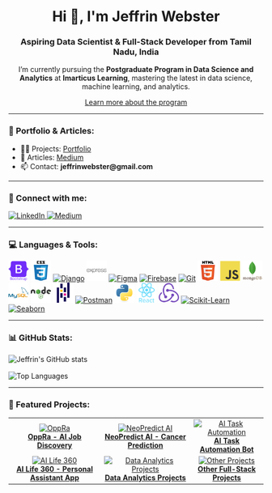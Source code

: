 <h1 align="center">Hi 👋, I'm Jeffrin Webster</h1>
<h3 align="center">Aspiring Data Scientist & Full-Stack Developer from Tamil Nadu, India</h3>

<p align="center">
I’m currently pursuing the <b>Postgraduate Program in Data Science and Analytics</b> at <b>Imarticus Learning</b>, mastering the latest in data science, machine learning, and analytics.
</p>

<p align="center">
<a href="https://imarticus.org/home_new/">Learn more about the program</a>
</p>

---

<h3 align="left">📂 Portfolio & Articles:</h3>
<ul>
  <li>👨‍💻 Projects: <a href="https://jeffrinwebster-portfolio.netlify.app/">Portfolio</a></li>
  <li>📝 Articles: <a href="https://medium.com/@jeffrinwebster">Medium</a></li>
  <li>📫 Contact: <b>jeffrinwebster@gmail.com</b></li>
</ul>

---

<h3 align="left">🔗 Connect with me:</h3>
<p align="left">
<a href="https://www.linkedin.com/in/jeffrinwebster" target="_blank">
  <img src="https://raw.githubusercontent.com/rahuldkjain/github-profile-readme-generator/master/src/images/icons/Social/linked-in-alt.svg" alt="LinkedIn" width="40" height="40" />
</a>
<a href="https://medium.com/@jeffrinwebster" target="_blank">
  <img src="https://raw.githubusercontent.com/rahuldkjain/github-profile-readme-generator/master/src/images/icons/Social/medium.svg" alt="Medium" width="40" height="40" />
</a>
</p>

---

<h3 align="left">💻 Languages & Tools:</h3>
<p align="left">
  <a href="https://getbootstrap.com" target="_blank"><img src="https://raw.githubusercontent.com/devicons/devicon/master/icons/bootstrap/bootstrap-plain-wordmark.svg" alt="Bootstrap" width="40" height="40"/></a>
  <a href="https://www.w3schools.com/css/" target="_blank"><img src="https://raw.githubusercontent.com/devicons/devicon/master/icons/css3/css3-original-wordmark.svg" alt="CSS3" width="40" height="40"/></a>
  <a href="https://www.djangoproject.com/" target="_blank"><img src="https://cdn.worldvectorlogo.com/logos/django.svg" alt="Django" width="40" height="40"/></a>
  <a href="https://expressjs.com" target="_blank"><img src="https://raw.githubusercontent.com/devicons/devicon/master/icons/express/express-original-wordmark.svg" alt="Express" width="40" height="40"/></a>
  <a href="https://www.figma.com/" target="_blank"><img src="https://www.vectorlogo.zone/logos/figma/figma-icon.svg" alt="Figma" width="40" height="40"/></a>
  <a href="https://firebase.google.com/" target="_blank"><img src="https://www.vectorlogo.zone/logos/firebase/firebase-icon.svg" alt="Firebase" width="40" height="40"/></a>
  <a href="https://git-scm.com/" target="_blank"><img src="https://www.vectorlogo.zone/logos/git-scm/git-scm-icon.svg" alt="Git" width="40" height="40"/></a>
  <a href="https://www.w3.org/html/" target="_blank"><img src="https://raw.githubusercontent.com/devicons/devicon/master/icons/html5/html5-original-wordmark.svg" alt="HTML5" width="40" height="40"/></a>
  <a href="https://developer.mozilla.org/en-US/docs/Web/JavaScript" target="_blank"><img src="https://raw.githubusercontent.com/devicons/devicon/master/icons/javascript/javascript-original.svg" alt="JavaScript" width="40" height="40"/></a>
  <a href="https://www.mongodb.com/" target="_blank"><img src="https://raw.githubusercontent.com/devicons/devicon/master/icons/mongodb/mongodb-original-wordmark.svg" alt="MongoDB" width="40" height="40"/></a>
  <a href="https://www.mysql.com/" target="_blank"><img src="https://raw.githubusercontent.com/devicons/devicon/master/icons/mysql/mysql-original-wordmark.svg" alt="MySQL" width="40" height="40"/></a>
  <a href="https://nodejs.org" target="_blank"><img src="https://raw.githubusercontent.com/devicons/devicon/master/icons/nodejs/nodejs-original-wordmark.svg" alt="Node.js" width="40" height="40"/></a>
  <a href="https://pandas.pydata.org/" target="_blank"><img src="https://raw.githubusercontent.com/devicons/devicon/2ae2a900d2f041da66e950e4d48052658d850630/icons/pandas/pandas-original.svg" alt="Pandas" width="40" height="40"/></a>
  <a href="https://postman.com" target="_blank"><img src="https://www.vectorlogo.zone/logos/getpostman/getpostman-icon.svg" alt="Postman" width="40" height="40"/></a>
  <a href="https://www.python.org" target="_blank"><img src="https://raw.githubusercontent.com/devicons/devicon/master/icons/python/python-original.svg" alt="Python" width="40" height="40"/></a>
  <a href="https://reactjs.org/" target="_blank"><img src="https://raw.githubusercontent.com/devicons/devicon/master/icons/react/react-original-wordmark.svg" alt="React" width="40" height="40"/></a>
  <a href="https://redux.js.org" target="_blank"><img src="https://raw.githubusercontent.com/devicons/devicon/master/icons/redux/redux-original.svg" alt="Redux" width="40" height="40"/></a>
  <a href="https://scikit-learn.org/" target="_blank"><img src="https://upload.wikimedia.org/wikipedia/commons/0/05/Scikit_learn_logo_small.svg" alt="Scikit-Learn" width="40" height="40"/></a>
  <a href="https://seaborn.pydata.org/" target="_blank"><img src="https://seaborn.pydata.org/_images/logo-mark-lightbg.svg" alt="Seaborn" width="40" height="40"/></a>
</p>

---

<h3 align="left">📊 GitHub Stats:</h3>
<p align="left">
  <img align="center" src="https://github-readme-stats.vercel.app/api?username=jeffrin-webster&show_icons=true&count_private=true&theme=radical" alt="Jeffrin's GitHub stats" />
</p>
<p align="left">
  <img align="center" src="https://github-readme-stats.vercel.app/api/top-langs?username=jeffrin-webster&show_icons=true&locale=en&layout=compact&theme=radical" alt="Top Languages" />
</p>

---

<h3 align="left">🚀 Featured Projects:</h3>
<table>
<tr>
<td align="center">
<a href="https://jeffrinwebster-portfolio.netlify.app/#project1">
  <img src="https://via.placeholder.com/200x120.png?text=OppRa+Job+Platform" alt="OppRa" width="200" />
  <br><b>OppRa - AI Job Discovery</b>
</a>
</td>
<td align="center">
<a href="https://jeffrinwebster-portfolio.netlify.app/#project2">
  <img src="https://via.placeholder.com/200x120.png?text=NeoPredict+AI" alt="NeoPredict AI" width="200" />
  <br><b>NeoPredict AI - Cancer Prediction</b>
</a>
</td>
<td align="center">
<a href="https://jeffrinwebster-portfolio.netlify.app/#project3">
  <img src="https://via.placeholder.com/200x120.png?text=AI+Task+Automation" alt="AI Task Automation" width="200" />
  <br><b>AI Task Automation Bot</b>
</a>
</td>
</tr>
<tr>
<td align="center">
<a href="https://jeffrinwebster-portfolio.netlify.app/#project4">
  <img src="https://via.placeholder.com/200x120.png?text=AI+Life+360" alt="AI Life 360" width="200" />
  <br><b>AI Life 360 - Personal Assistant App</b>
</a>
</td>
<td align="center">
<a href="https://jeffrinwebster-portfolio.netlify.app/#project5">
  <img src="https://via.placeholder.com/200x120.png?text=Data+Analytics+Projects" alt="Data Analytics Projects" width="200" />
  <br><b>Data Analytics Projects</b>
</a>
</td>
<td align="center">
<a href="https://jeffrinwebster-portfolio.netlify.app/#project6">
  <img src="https://via.placeholder.com/200x120.png?text=Other+Projects" alt="Other Projects" width="200" />
  <br><b>Other Full-Stack Projects</b>
</a>
</td>
</tr>
</table>
